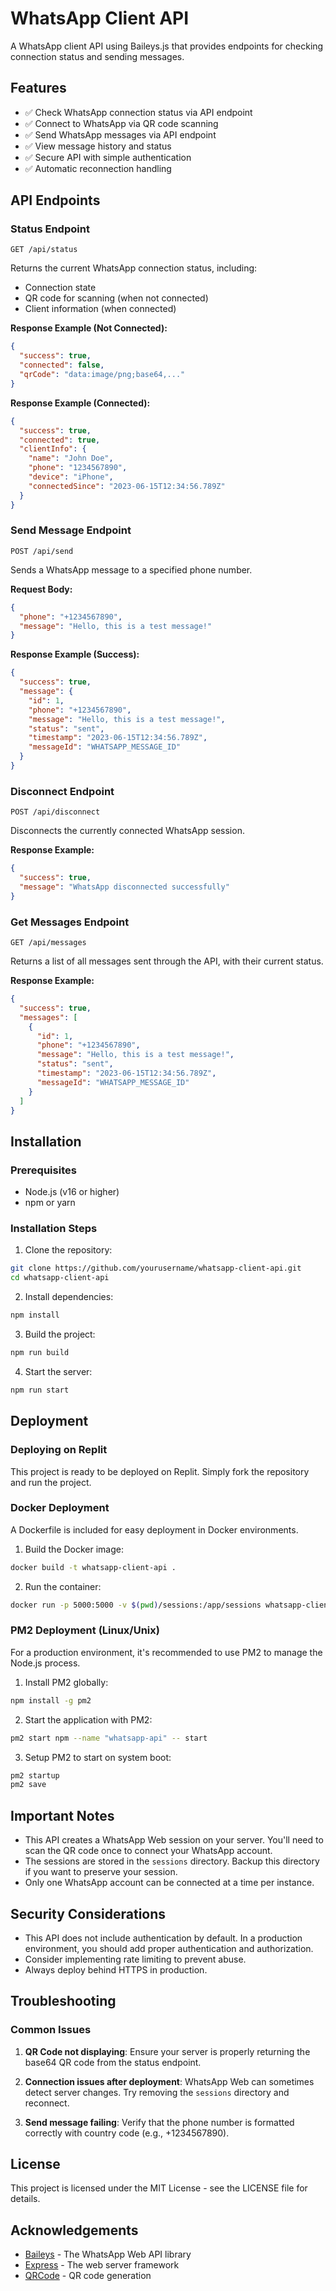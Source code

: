# WhatsApp Client API

A WhatsApp client API using Baileys.js that provides endpoints for checking connection status and sending messages.

## Features

- ✅ Check WhatsApp connection status via API endpoint
- ✅ Connect to WhatsApp via QR code scanning
- ✅ Send WhatsApp messages via API endpoint
- ✅ View message history and status
- ✅ Secure API with simple authentication
- ✅ Automatic reconnection handling

## API Endpoints

### Status Endpoint

```
GET /api/status
```

Returns the current WhatsApp connection status, including:
- Connection state
- QR code for scanning (when not connected)
- Client information (when connected)

**Response Example (Not Connected):**
```json
{
  "success": true,
  "connected": false,
  "qrCode": "data:image/png;base64,..."
}
```

**Response Example (Connected):**
```json
{
  "success": true,
  "connected": true,
  "clientInfo": {
    "name": "John Doe",
    "phone": "1234567890",
    "device": "iPhone",
    "connectedSince": "2023-06-15T12:34:56.789Z"
  }
}
```

### Send Message Endpoint

```
POST /api/send
```

Sends a WhatsApp message to a specified phone number.

**Request Body:**
```json
{
  "phone": "+1234567890",
  "message": "Hello, this is a test message!"
}
```

**Response Example (Success):**
```json
{
  "success": true,
  "message": {
    "id": 1,
    "phone": "+1234567890",
    "message": "Hello, this is a test message!",
    "status": "sent",
    "timestamp": "2023-06-15T12:34:56.789Z",
    "messageId": "WHATSAPP_MESSAGE_ID"
  }
}
```

### Disconnect Endpoint

```
POST /api/disconnect
```

Disconnects the currently connected WhatsApp session.

**Response Example:**
```json
{
  "success": true,
  "message": "WhatsApp disconnected successfully"
}
```

### Get Messages Endpoint

```
GET /api/messages
```

Returns a list of all messages sent through the API, with their current status.

**Response Example:**
```json
{
  "success": true,
  "messages": [
    {
      "id": 1,
      "phone": "+1234567890",
      "message": "Hello, this is a test message!",
      "status": "sent",
      "timestamp": "2023-06-15T12:34:56.789Z",
      "messageId": "WHATSAPP_MESSAGE_ID"
    }
  ]
}
```

## Installation

### Prerequisites

- Node.js (v16 or higher)
- npm or yarn

### Installation Steps

1. Clone the repository:
```bash
git clone https://github.com/yourusername/whatsapp-client-api.git
cd whatsapp-client-api
```

2. Install dependencies:
```bash
npm install
```

3. Build the project:
```bash
npm run build
```

4. Start the server:
```bash
npm run start
```

## Deployment

### Deploying on Replit

This project is ready to be deployed on Replit. Simply fork the repository and run the project.

### Docker Deployment

A Dockerfile is included for easy deployment in Docker environments.

1. Build the Docker image:
```bash
docker build -t whatsapp-client-api .
```

2. Run the container:
```bash
docker run -p 5000:5000 -v $(pwd)/sessions:/app/sessions whatsapp-client-api
```

### PM2 Deployment (Linux/Unix)

For a production environment, it's recommended to use PM2 to manage the Node.js process.

1. Install PM2 globally:
```bash
npm install -g pm2
```

2. Start the application with PM2:
```bash
pm2 start npm --name "whatsapp-api" -- start
```

3. Setup PM2 to start on system boot:
```bash
pm2 startup
pm2 save
```

## Important Notes

- This API creates a WhatsApp Web session on your server. You'll need to scan the QR code once to connect your WhatsApp account.
- The sessions are stored in the `sessions` directory. Backup this directory if you want to preserve your session.
- Only one WhatsApp account can be connected at a time per instance.

## Security Considerations

- This API does not include authentication by default. In a production environment, you should add proper authentication and authorization.
- Consider implementing rate limiting to prevent abuse.
- Always deploy behind HTTPS in production.

## Troubleshooting

### Common Issues

1. **QR Code not displaying**: Ensure your server is properly returning the base64 QR code from the status endpoint.

2. **Connection issues after deployment**: WhatsApp Web can sometimes detect server changes. Try removing the `sessions` directory and reconnect.

3. **Send message failing**: Verify that the phone number is formatted correctly with country code (e.g., +1234567890).

## License

This project is licensed under the MIT License - see the LICENSE file for details.

## Acknowledgements

- [Baileys](https://github.com/WhiskeySockets/Baileys) - The WhatsApp Web API library
- [Express](https://expressjs.com/) - The web server framework
- [QRCode](https://github.com/soldair/node-qrcode) - QR code generation